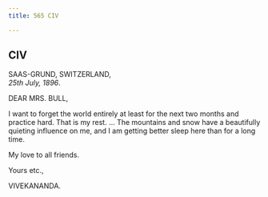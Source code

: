 ```yaml
---
title: 565 CIV

---
```

  

  


## CIV

SAAS-GRUND, SWITZERLAND,  
*25th July, 1896*.

DEAR MRS. BULL,

I want to forget the world entirely at least for the next two months and
practice hard. That is my rest. ... The mountains and snow have a
beautifully quieting influence on me, and I am getting better sleep here
than for a long time.

My love to all friends. 

Yours etc.,

VIVEKANANDA.
